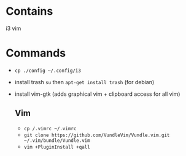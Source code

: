 # Contains
i3
vim
# Commands
- `cp ./config ~/.config/i3`
- install trash `su` then `apt-get install trash` (for debian)
- install vim-gtk (adds graphical vim + clipboard access for all vim)    

  ## Vim

  - `cp /.vimrc ~/.vimrc`
  - `git clone https://github.com/VundleVim/Vundle.vim.git ~/.vim/bundle/Vundle.vim`
  - `vim +PluginInstall +qall`

    
   
